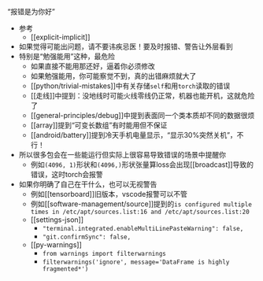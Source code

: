 “报错是为你好”
- 参考
  - [[explicit-implicit]]
- 如果觉得可能出问题，请不要讳疾忌医！要及时报错、警告让外层看到
- 特别是“勉强能用”这种，最危险
  - 如果直接不能用那还好，逼着你必须修改
  - 如果勉强能用，你可能察觉不到，真的出错麻烦就大了
  - [[python/trivial-mistakes]]中有关存储`self`和用`torch`读取的错误
  - [[走线]]中提到：没地线时可能火线零线仍正常，机器也能开机，这就危险了
  - [[general-principles/debug]]中提到表面同一个类本质却不同的数据很烦
  - [[array]]提到“可变长数组”有时能用但不保证
  - [[android/battery]]提到冷天手机电量显示，“显示30%突然关机”，不行！
- 所以很多包会在一些能运行但实际上很容易导致错误的场景中提醒你
  - 例如`(4096, 1)`形状和`(4096,)`形状张量算loss会出现[[broadcast]]导致的错误，这时torch会报警
- 如果你明确了自己在干什么，也可以无视警告
  - 例如[[tensorboard]]旧版本，vscode报警可以不管
  - 例如[[software-management/source]]提到的`is configured multiple times in /etc/apt/sources.list:16 and /etc/apt/sources.list:20`
  - [[settings-json]]
    - `"terminal.integrated.enableMultiLinePasteWarning": false,`
    - `"git.confirmSync": false,`
  - [[py-warnings]]
      - `from warnings import filterwarnings`
      - `filterwarnings('ignore', message='DataFrame is highly fragmented*')`